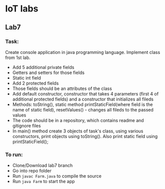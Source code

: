# IoT labs

## Lab7
### Task:
Create console application in java programming language. Implement class from 1st lab.
 - Add 5 additional private fields
 - Getters and setters for those fields
 - Static int field
 - Add 2 protected fields
 - Those fields should be an attributes of the class
 - Add default constructor, constructor that takes 4 parameters (first 4 of additional protected fields) and a constructor that initializes all fileds
 - Methods: toString(), static method printStaticField(where field is the name of static field), resetValues() - changes all fileds to the passed values
 - The code should be in a repository, which contains readme and gitignore files
 - In main() method create 3 objects of task's class, using various constructors, print objects using toString(). Also print static field using printStaticField();

### To run:
  - Clone/Download lab7 branch
  - Go into repo folder
  - Run `javac Farm.java` to compile the source
  - Run `java Farm` to start the app

